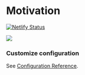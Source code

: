 # Motivation

[![Netlify Status](https://api.netlify.com/api/v1/badges/1b9d4a8f-5613-43bf-bf20-864bcc1f017e/deploy-status)](https://app.netlify.com/sites/motivation-countdown/deploys)

![](preview.gif)


### Customize configuration
See [Configuration Reference](https://cli.vuejs.org/config/).
